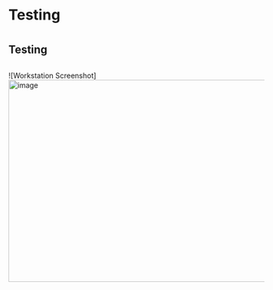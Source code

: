 # Testing <H1>
## Testing <H2>

![Workstation Screenshot]<img width="940" height="398" alt="image" src="https://github.com/user-attachments/assets/0a21311c-c446-4149-a0c2-e59896b3857a" />
